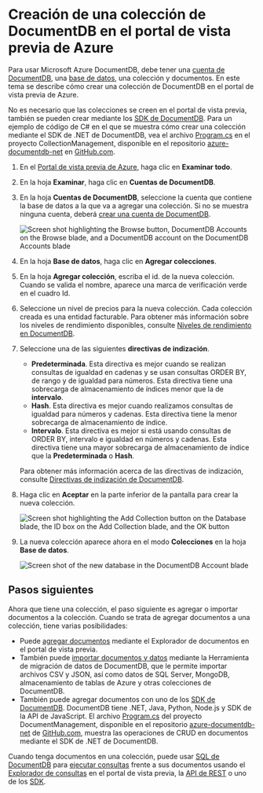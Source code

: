 <properties 
	pageTitle="Crear una colección de base de datos de DocumentDB | Microsoft Azure" 
	description="Aprenda a crear colecciones mediante el portal de servicios en línea para DocumentDB de Azure, una base de datos de documentos NoSQL administrada para JSON. Obtenga una versión de evaluación gratuita hoy mismo." 
	services="documentdb" 
	authors="mimig1" 
	manager="jhubbard" 
	editor="monicar" 
	documentationCenter=""/>

<tags 
	ms.service="documentdb" 
	ms.workload="data-services" 
	ms.tgt_pltfrm="na" 
	ms.devlang="na" 
	ms.topic="article" 
	ms.date="07/08/2015" 
	ms.author="mimig"/>

# Creación de una colección de DocumentDB en el portal de vista previa de Azure

Para usar Microsoft Azure DocumentDB, debe tener una [cuenta de DocumentDB](documentdb-create-account.md), una [base de datos](documentdb-create-database.md), una colección y documentos. En este tema se describe cómo crear una colección de DocumentDB en el portal de vista previa de Azure.

No es necesario que las colecciones se creen en el portal de vista previa, también se pueden crear mediante los [SDK de DocumentDB](https://msdn.microsoft.com/library/azure/dn781482.aspx). Para un ejemplo de código de C# en el que se muestra cómo crear una colección mediante el SDK de .NET de DocumentDB, vea el archivo [Program.cs](https://github.com/Azure/azure-documentdb-net/blob/master/samples/code-samples/CollectionManagement/Program.cs) en el proyecto CollectionManagement, disponible en el repositorio [azure-documentdb-net](https://github.com/Azure/azure-documentdb-net) en [GitHub.com](https://github.com).

1.  En el [Portal de vista previa de Azure](https://portal.azure.com/), haga clic en **Examinar todo**.

2.  En la hoja **Examinar**, haga clic en **Cuentas de DocumentDB**.

3.  En la hoja **Cuentas de DocumentDB**, seleccione la cuenta que contiene la base de datos a la que va a agregar una colección. Si no se muestra ninguna cuenta, deberá [crear una cuenta de DocumentDB](documentdb-create-account.md).
    
    ![Screen shot highlighting the Browse button, DocumentDB Accounts on the Browse blade, and a DocumentDB account on the DocumentDB Accounts blade](./media/documentdb-create-collection/docdb-database-creation-1-3.png)

4. En la hoja **Base de datos**, haga clic en **Agregar colecciones**.

5. En la hoja **Agregar colección**, escriba el id. de la nueva colección. Cuando se valida el nombre, aparece una marca de verificación verde en el cuadro Id.

6. Seleccione un nivel de precios para la nueva colección. Cada colección creada es una entidad facturable. Para obtener más información sobre los niveles de rendimiento disponibles, consulte [Niveles de rendimiento en DocumentDB](documentdb-performance-levels.md).

7. Seleccione una de las siguientes **directivas de indización**.

	- **Predeterminada**. Esta directiva es mejor cuando se realizan consultas de igualdad en cadenas y se usan consultas ORDER BY, de rango y de igualdad para números. Esta directiva tiene una sobrecarga de almacenamiento de índices menor que la de **intervalo**.
	- **Hash**. Esta directiva es mejor cuando realizamos consultas de igualdad para números y cadenas. Esta directiva tiene la menor sobrecarga de almacenamiento de índice.
	- **Intervalo**. Esta directiva es mejor si está usando consultas de ORDER BY, intervalo e igualdad en números y cadenas. Esta directiva tiene una mayor sobrecarga de almacenamiento de índice que la **Predeterminada** o **Hash**.

	Para obtener más información acerca de las directivas de indización, consulte [Directivas de indización de DocumentDB](documentdb-indexing-policies.md).

8. Haga clic en **Aceptar** en la parte inferior de la pantalla para crear la nueva colección.

	![Screen shot highlighting the Add Collection button on the Database blade, the ID box on the Add Collection blade, and the OK button](./media/documentdb-create-collection/docdb-collection-creation-4-7.png)

9. La nueva colección aparece ahora en el modo **Colecciones** en la hoja **Base de datos**.
 
	![Screen shot of the new database in the DocumentDB Account blade](./media/documentdb-create-collection/docdb-collection-creation-8.png)

## Pasos siguientes

Ahora que tiene una colección, el paso siguiente es agregar o importar documentos a la colección. Cuando se trata de agregar documentos a una colección, tiene varias posibilidades:

- Puede [agregar documentos](../documentdb-view-json-document-explorer.md) mediante el Explorador de documentos en el portal de vista previa.
- También puede [importar documentos y datos](documentdb-import-data.md) mediante la Herramienta de migración de datos de DocumentDB, que le permite importar archivos CSV y JSON, así como datos de SQL Server, MongoDB, almacenamiento de tablas de Azure y otras colecciones de DocumentDB. 
- También puede agregar documentos con uno de los [SDK de DocumentDB](https://msdn.microsoft.com/library/azure/dn781482.aspx). DocumentDB tiene .NET, Java, Python, Node.js y SDK de la API de JavaScript. El archivo [Program.cs](https://github.com/Azure/azure-documentdb-net/blob/master/samples/code-samples/DocumentManagement/Program.cs) del proyecto DocumentManagement, disponible en el repositorio [azure-documentdb-net](https://github.com/Azure/azure-documentdb-net) de [GitHub.com](https://github.com), muestra las operaciones de CRUD en documentos mediante el SDK de .NET de DocumentDB.

Cuando tenga documentos en una colección, puede usar [SQL de DocumentDB](documentdb-sql-query.md) para [ejecutar consultas](documentdb-sql-query.md#executing-queries) frente a sus documentos usando el [Explorador de consultas](documentdb-query-collections-query-explorer.md) en el portal de vista previa, la [API de REST](https://msdn.microsoft.com/library/azure/dn781481.aspx) o uno de los [SDK](https://msdn.microsoft.com/library/azure/dn781482.aspx).

<!---HONumber=August15_HO6-->